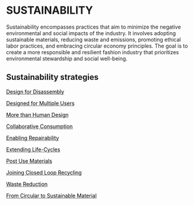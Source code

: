 
# SUSTAINABILITY

Sustainability encompasses practices that aim to minimize the negative environmental and social impacts of the industry. It involves adopting sustainable materials, reducing waste and emissions, promoting ethical labor practices, and embracing circular economy principles. The goal is to create a more responsible and resilient fashion industry that prioritizes environmental stewardship and social well-being.

## Sustainability strategies


<a href="https://circularloopholes.net/category/sustainability/Design%20for%20disassembly.html" style="color: black; text-decoration: underline;text-decoration-style: dotted;">Design for Disassembly</a>

<a href="https://circularloopholes.net/category/sustainability/Design%20for%20multiple%20uses.html" style="color: black; text-decoration: underline;text-decoration-style: dotted;">Designed for Multiple Users</a>


<a href="https://circularloopholes.net/category/sustainability/More%20than%20human%20design.html" style="color: black; text-decoration: underline;text-decoration-style: dotted;">More than Human Design</a>

<a href="https://circularloopholes.net/category/sustainability/Collaborative%20consumption.html" style="color: black; text-decoration: underline;text-decoration-style: dotted;">Collaborative Consumption</a>


<a href="https://circularloopholes.net/category/sustainability/Enabling%20repairability.html" style="color: black; text-decoration: underline;text-decoration-style: dotted;">Enabling Repairability</a>

<a href="https://circularloopholes.net/category/sustainability/Extending%20life-cycles.html" style="color: black; text-decoration: underline;text-decoration-style: dotted;">Extending Life-Cycles</a>


<a href="https://circularloopholes.net/category/sustainability/Post-use%20materials.html" style="color: black; text-decoration: underline;text-decoration-style: dotted;">Post Use Materials</a>


<a href="https://circularloopholes.net/category/sustainability/Joining%20closed-loop%20recycling.html" style="color: black; text-decoration: underline;text-decoration-style: dotted;">Joining Closed Loop Recycling</a>


<a href="https://circularloopholes.net/category/sustainability/Waste%20reduction.html" style="color: black; text-decoration: underline;text-decoration-style: dotted;">Waste Reduction</a>


<a href="https://circularloopholes.net/category/sustainability/Waste%20reduction.html" style="color: black; text-decoration: underline;text-decoration-style: dotted;">From Circular to Sustainable Material</a>

